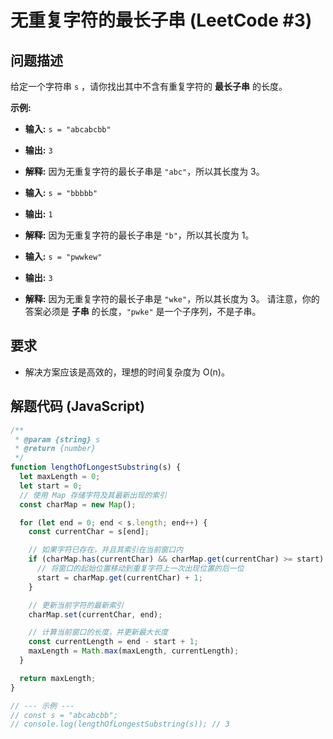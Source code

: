 # 无重复字符的最长子串 (LeetCode #3)

## 问题描述

给定一个字符串 `s` ，请你找出其中不含有重复字符的 **最长子串** 的长度。

**示例:**

- **输入:** `s = "abcabcbb"`
- **输出:** `3`
- **解释:** 因为无重复字符的最长子串是 `"abc"`，所以其长度为 3。

- **输入:** `s = "bbbbb"`
- **输出:** `1`
- **解释:** 因为无重复字符的最长子串是 `"b"`，所以其长度为 1。

- **输入:** `s = "pwwkew"`
- **输出:** `3`
- **解释:** 因为无重复字符的最长子串是 `"wke"`，所以其长度为 3。
  请注意，你的答案必须是 **子串** 的长度，`"pwke"` 是一个子序列，不是子串。

## 要求

- 解决方案应该是高效的，理想的时间复杂度为 O(n)。

## 解题代码 (JavaScript)

```javascript
/**
 * @param {string} s
 * @return {number}
 */
function lengthOfLongestSubstring(s) {
  let maxLength = 0;
  let start = 0;
  // 使用 Map 存储字符及其最新出现的索引
  const charMap = new Map();

  for (let end = 0; end < s.length; end++) {
    const currentChar = s[end];

    // 如果字符已存在，并且其索引在当前窗口内
    if (charMap.has(currentChar) && charMap.get(currentChar) >= start) {
      // 将窗口的起始位置移动到重复字符上一次出现位置的后一位
      start = charMap.get(currentChar) + 1;
    }

    // 更新当前字符的最新索引
    charMap.set(currentChar, end);

    // 计算当前窗口的长度，并更新最大长度
    const currentLength = end - start + 1;
    maxLength = Math.max(maxLength, currentLength);
  }

  return maxLength;
}

// --- 示例 ---
// const s = "abcabcbb";
// console.log(lengthOfLongestSubstring(s)); // 3
```